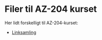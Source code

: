 # Filer til AZ-204 kurset

Her lidt forskelligt til AZ-204-kurset:

- [Linksamling](Documents/Links.md)